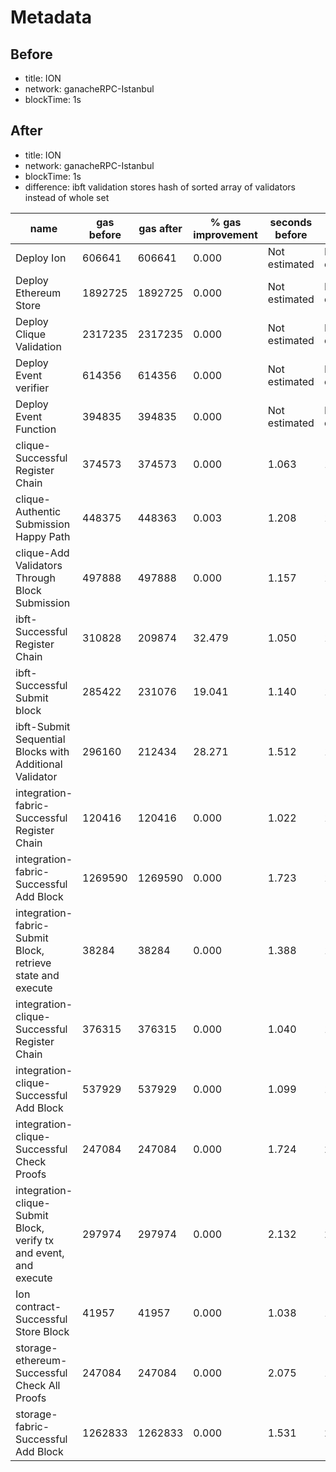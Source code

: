 # Metadata

## Before


 - title: ION
 - network: ganacheRPC-Istanbul
 - blockTime: 1s

## After


 - title: ION
 - network: ganacheRPC-Istanbul
 - blockTime: 1s
 - difference: ibft validation stores hash of sorted array of validators instead of whole set

 | name | gas before |  gas after | % gas improvement | seconds before | seconds after | % time improvement | 
 | --- | --- | --- | --- | --- | --- | --- | 
 | Deploy Ion | 606641 | 606641 | 0.000 | Not estimated | Not estimated | NaN
Deploy Ethereum Store | 1892725 | 1892725 | 0.000 | Not estimated | Not estimated | NaN
Deploy Clique Validation | 2317235 | 2317235 | 0.000 | Not estimated | Not estimated | NaN
Deploy Event verifier | 614356 | 614356 | 0.000 | Not estimated | Not estimated | NaN
Deploy Event Function | 394835 | 394835 | 0.000 | Not estimated | Not estimated | NaN
clique-Successful Register Chain | 374573 | 374573 | 0.000 | 1.063 | 1.045 | 1.693
clique-Authentic Submission Happy Path | 448375 | 448363 | 0.003 | 1.208 | 1.214 | -0.497
clique-Add Validators Through Block Submission | 497888 | 497888 | 0.000 | 1.157 | 1.472 | -27.226
ibft-Successful Register Chain | 310828 | 209874 | 32.479 | 1.050 | 1.034 | 1.524
ibft-Successful Submit block | 285422 | 231076 | 19.041 | 1.140 | 1.106 | 2.982
ibft-Submit Sequential Blocks with Additional Validator | 296160 | 212434 | 28.271 | 1.512 | 1.255 | 16.997
integration-fabric-Successful Register Chain | 120416 | 120416 | 0.000 | 1.022 | 1.039 | -1.663
integration-fabric-Successful Add Block | 1269590 | 1269590 | 0.000 | 1.723 | 1.848 | -7.255
integration-fabric-Submit Block, retrieve state and execute | 38284 | 38284 | 0.000 | 1.388 | 1.429 | -2.954
integration-clique-Successful Register Chain | 376315 | 376315 | 0.000 | 1.040 | 1.171 | -12.596
integration-clique-Successful Add Block | 537929 | 537929 | 0.000 | 1.099 | 1.395 | -26.934
integration-clique-Successful Check Proofs | 247084 | 247084 | 0.000 | 1.724 | 2.504 | -45.244
integration-clique-Submit Block, verify tx and event, and execute | 297974 | 297974 | 0.000 | 2.132 | 2.667 | -25.094
Ion contract-Successful Store Block | 41957 | 41957 | 0.000 | 1.038 | 1.027 | 1.060
storage-ethereum-Successful Check All Proofs | 247084 | 247084 | 0.000 | 2.075 | 1.989 | 4.145
storage-fabric-Successful Add Block | 1262833 | 1262833 | 0.000 | 1.531 | 2.093 | -36.708 | 
